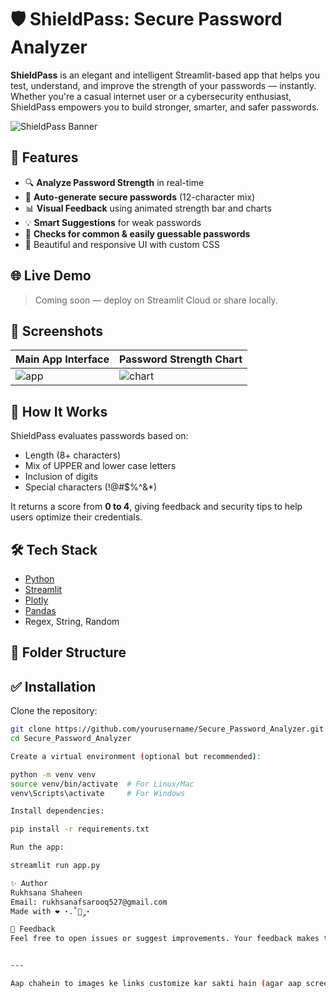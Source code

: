 # 🛡️ ShieldPass: Secure Password Analyzer

**ShieldPass** is an elegant and intelligent Streamlit-based app that helps you test, understand, and improve the strength of your passwords — instantly. Whether you're a casual internet user or a cybersecurity enthusiast, ShieldPass empowers you to build stronger, smarter, and safer passwords.

![ShieldPass Banner](https://static.vecteezy.com/system/resources/thumbnails/021/312/714/small_2x/shield-protection-icon-security-data-concept-png.png)

## 🚀 Features

- 🔍 **Analyze Password Strength** in real-time  
- 🔄 **Auto-generate secure passwords** (12-character mix)  
- 📊 **Visual Feedback** using animated strength bar and charts  
- 💡 **Smart Suggestions** for weak passwords  
- 🧠 **Checks for common & easily guessable passwords**  
- 🎨 Beautiful and responsive UI with custom CSS

## 🌐 Live Demo

> Coming soon — deploy on Streamlit Cloud or share locally.

## 📸 Screenshots

| Main App Interface | Password Strength Chart |
|--------------------|--------------------------|
| ![app](https://i.imgur.com/your-sample-screenshot1.png) | ![chart](https://i.imgur.com/your-sample-screenshot2.png) |

## 🧠 How It Works

ShieldPass evaluates passwords based on:

- Length (8+ characters)
- Mix of UPPER and lower case letters
- Inclusion of digits
- Special characters (!@#$%^&*)

It returns a score from **0 to 4**, giving feedback and security tips to help users optimize their credentials.

## 🛠️ Tech Stack

- [Python](https://www.python.org/)
- [Streamlit](https://streamlit.io/)
- [Plotly](https://plotly.com/python/)
- [Pandas](https://pandas.pydata.org/)
- Regex, String, Random

## 📂 Folder Structure


## ✅ Installation

Clone the repository:

```bash
git clone https://github.com/yourusername/Secure_Password_Analyzer.git
cd Secure_Password_Analyzer

Create a virtual environment (optional but recommended):

python -m venv venv
source venv/bin/activate  # For Linux/Mac
venv\Scripts\activate     # For Windows

Install dependencies:

pip install -r requirements.txt

Run the app:

streamlit run app.py

✨ Author
Rukhsana Shaheen
Email: rukhsanafsarooq527@gmail.com
Made with ❤️ ⋆.˚🦋༘⋆

💬 Feedback
Feel free to open issues or suggest improvements. Your feedback makes this tool better! 🌟


---

Aap chahein to images ke links customize kar sakti hain (agar aap screenshots lena chahein). Btaen agar chahiye to mai wo bhi design kar ke dede sakti hoon. Ready to add anything else?

